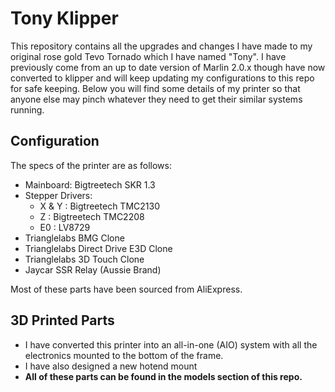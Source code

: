 # Tony Klipper
This repository contains all the upgrades and changes I have made to my original rose gold Tevo Tornado which I have named "Tony". I have previously come from an up to date version of Marlin 2.0.x though have now converted to klipper and will keep updating my configurations to this repo for safe keeping. Below you will find some details of my printer so that anyone else may pinch whatever they need to get their similar systems running.

## Configuration
The specs of the printer are as follows:
- Mainboard: Bigtreetech SKR 1.3
- Stepper Drivers:
  * X & Y : Bigtreetech TMC2130
  * Z : Bigtreetech TMC2208
  * E0 : LV8729
- Trianglelabs BMG Clone
- Trianglelabs Direct Drive E3D Clone
- Trianglelabs 3D Touch Clone
- Jaycar SSR Relay (Aussie Brand)

Most of these parts have been sourced from AliExpress.

## 3D Printed Parts
- I have converted this printer into an all-in-one (AIO) system with all the electronics mounted to the bottom of the frame.
- I have also designed a new hotend mount 
- __All of these parts can be found in the models section of this repo.__
